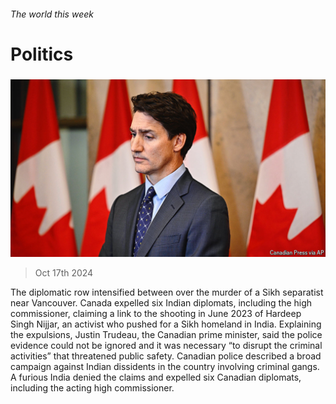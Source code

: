 ###### The world this week

# Politics 

#####  

![image](images/20241019_WWP002.jpg) 

> Oct 17th 2024 

The diplomatic row intensified between  over the murder of a Sikh separatist near Vancouver. Canada expelled six Indian diplomats, including the high commissioner, claiming a link to the shooting in June 2023 of Hardeep Singh Nijjar, an activist who pushed for a Sikh homeland in India. Explaining the expulsions, Justin Trudeau, the Canadian prime minister, said the police evidence could not be ignored and it was necessary “to disrupt the criminal activities” that threatened public safety. Canadian police described a broad campaign against Indian dissidents in the country involving criminal gangs. A furious India denied the claims and expelled six Canadian diplomats, including the acting high commissioner.

